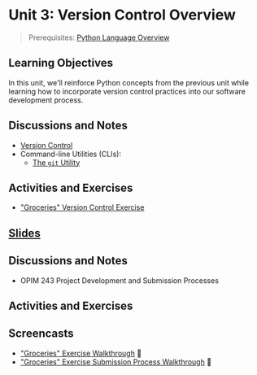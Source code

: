 
# Unit 3: Version Control Overview

> Prerequisites: [Python Language Overview](unit-2.md)

## Learning Objectives

In this unit, we'll reinforce Python concepts from the previous unit while learning how to incorporate version control practices into our software development process.

## Discussions and Notes

  + [Version Control](/notes/software/version-control.md)
  + Command-line Utilities (CLIs):
    + [The `git` Utility](/notes/git.md)

## Activities and Exercises

  + ["Groceries" Version Control Exercise](/exercises/groceries/version-control.md)





















## [Slides](https://docs.google.com/presentation/d/1ZAOXpio3o15pvaeXNOTvTpMY7Km9lWpb4CYesjyR7PU/edit?usp=sharing)

## Discussions and Notes


  + OPIM 243 Project Development and Submission Processes

## Activities and Exercises


## Screencasts

  + ["Groceries" Exercise Walkthrough](https://www.youtube.com/watch?v=Noy20XaMqho&feature=youtu.be) :movie_camera:
  + ["Groceries" Exercise Submission Process Walkthrough](https://youtu.be/aHYcxb2mDlY) :movie_camera:
